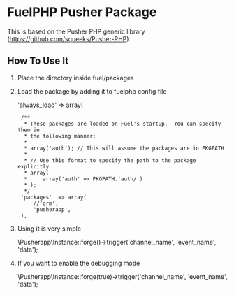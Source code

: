 FuelPHP Pusher Package
======================

This is based on the Pusher PHP generic library (https://github.com/squeeks/Pusher-PHP).

How To Use It
-------------

1) Place the directory inside fuel/packages

2) Load the package by adding it to fuelphp config file
	
	'always_load'  => array(

		/**
		 * These packages are loaded on Fuel's startup.  You can specify them in
		 * the following manner:
		 *
		 * array('auth'); // This will assume the packages are in PKGPATH
		 *
		 * // Use this format to specify the path to the package explicitly
		 * array(
		 *     array('auth'	=> PKGPATH.'auth/')
		 * );
		 */
		'packages'  => array(
			//'orm',
			'pusherapp',
		),
3) Using it is very simple
	
	\Pusherapp\Instance::forge()->trigger('channel_name', 'event_name', 'data');

4) If you want to enable the debugging mode

	\Pusherapp\Instance::forge(true)->trigger('channel_name', 'event_name', 'data');